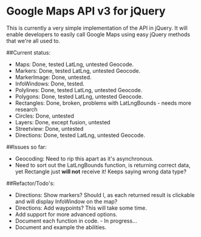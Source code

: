# Google Maps API v3 for jQuery

This is currently a very simple implementation of the API in jQuery. It will
enable developers to easily call Google Maps using easy jQuery methods that
we're all used to.

##Current status:

* Maps:			Done, tested LatLng, untested Geocode.
* Markers:		Done, tested LatLng, untested Geocode.
* MarkerImage:	Done, untested.
* InfoWindows:	Done, tested.
* Polylines:	Done, tested LatLng, untested Geocode.
* Polygons:		Done, tested LatLng, untested Geocode.
* Rectangles:	Done, broken, problems with LatLngBounds - needs more research
* Circles:		Done, untested
* Layers:		Done, except fusion, untested
* Streetview:	Done, untested
* Directions:	Done, tested LatLng, untested Geocode.

##Issues so far:

* Geocoding: Need to rip this apart as it's asynchronous.
* Need to sort out the LatLngBounds function, is returning correct data, yet
  Rectangle just **will not** receive it! Keeps saying wrong data type?

##Refactor/Todo's:

* Directions: Show markers? Should I, as each returned result is clickable and
  will display InfoWindow on the map?
* Directions: Add waypoints? This will take some time.
* Add support for more advanced options.
* Document each function in code. - In progress...
* Document and example the abilities.